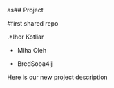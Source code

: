 as## Project

#first shared repo

.*Ihor Kotliar


* Miha Oleh

* BredSoba4ij

Here is our new project description

